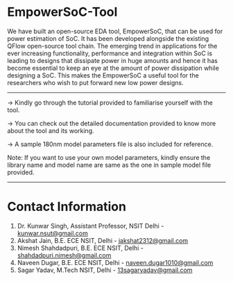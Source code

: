 # EmpowerSoC-Tool
We have built an open-source EDA tool, EmpowerSoC, that can be used for power estimation of SoC. It has been developed alongside the existing QFlow open-source tool chain. The emerging trend in applications for the ever increasing functionality, performance and integration within SoC is leading to designs that dissipate power in huge amounts and hence it has become essential to keep an eye at the amount of power dissipation while designing a SoC. This makes the EmpowerSoC a useful tool for the researchers who wish to put forward new low power designs.

-------------------------------------------------------------------------------------------------
-> Kindly go through the tutorial provided to familiarise yourself with the tool.

-> You can check out the detailed documentation provided to know more about the tool and its working.

-> A sample 180nm model parameters file is also included for reference.

   Note: If you want to use your own model parameters, kindly ensure the library name and model name are same as the one in sample model file provided.
   
-------------------------------------------------------------------------------------------------
# Contact Information 
1) Dr. Kunwar Singh, Assistant Professor, NSIT Delhi - kunwar.nsut@gmail.com
2) Akshat Jain, B.E. ECE NSIT, Delhi - jakshat2312@gmail.com
3) Nimesh Shahdadpuri, B.E. ECE NSIT, Delhi - shahdadpuri.nimesh@gmail.com
4) Naveen Dugar, B.E. ECE NSIT, Delhi - naveen.dugar1010@gmail.com
5) Sagar Yadav, M.Tech NSIT, Delhi - 13sagaryadav@gmail.com
